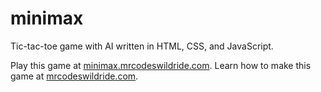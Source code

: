 # minimax

Tic-tac-toe game with AI written in HTML, CSS, and JavaScript.

Play this game at [minimax.mrcodeswildride.com](https://minimax.mrcodeswildride.com/).
Learn how to make this game at [mrcodeswildride.com](https://www.mrcodeswildride.com/).